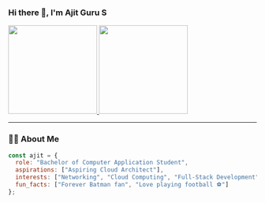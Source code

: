 ### Hi there 👋, I'm Ajit Guru S

<p align="left">
  <a href="https://github.com/ajzith">
    <p align="left">
  <a href="https://github.com/anuraghazra/github-readme-stats">
    <img height="180em" src="https://github-readme-stats-one-ebon-36.vercel.app/api?username=ajzith&show_icons=true&theme=dark&include_all_commits=true&count_private=true"/>
    <img height="180em" src="https://github-readme-stats-one-ebon-36.vercel.app/api/top-langs/?username=ajzith&layout=compact&langs_count=8&theme=dark"/>
  </a>
</p>

---

### 👨‍💻 About Me

```javascript
const ajit = {
  role: "Bachelor of Computer Application Student",
  aspirations: ["Aspiring Cloud Architect"],
  interests: ["Networking", "Cloud Computing", "Full-Stack Development", "Open Source"],
  fun_facts: ["Forever Batman fan", "Love playing football ⚽"]
};
